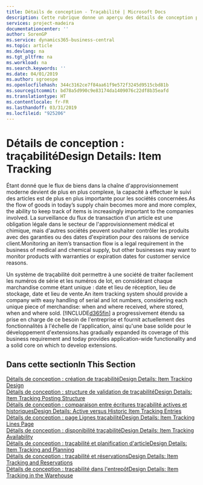 ```yaml
---
title: Détails de conception - Traçabilité | Microsoft Docs
description: Cette rubrique donne un aperçu des détails de conception pour la traçabilité.
services: project-madeira
documentationcenter: ''
author: SorenGP
ms.service: dynamics365-business-central
ms.topic: article
ms.devlang: na
ms.tgt_pltfrm: na
ms.workload: na
ms.search.keywords: ''
ms.date: 04/01/2019
ms.author: sgroespe
ms.openlocfilehash: 344c3162ce7f84aa61f9e572f3245d9515cbd81b
ms.sourcegitcommit: bd78a5d990c9e83174da1409076c22df8b35eafd
ms.translationtype: HT
ms.contentlocale: fr-FR
ms.lasthandoff: 03/31/2019
ms.locfileid: "925206"
---
```

# <a name="design-details-item-tracking"></a><span data-ttu-id="5b246-103">Détails de conception : traçabilité</span><span class="sxs-lookup"><span data-stu-id="5b246-103">Design Details: Item Tracking</span></span>
<span data-ttu-id="5b246-104">Étant donné que le flux de biens dans la chaîne d'approvisionnement moderne devient de plus en plus complexe, la capacité à effectuer le suivi des articles est de plus en plus importante pour les sociétés concernées.</span><span class="sxs-lookup"><span data-stu-id="5b246-104">As the flow of goods in today’s supply chain becomes more and more complex, the ability to keep track of items is increasingly important to the companies involved.</span></span> <span data-ttu-id="5b246-105">La surveillance du flux de transaction d'un article est une obligation légale dans le secteur de l'approvisionnement médical et chimique, mais d'autres sociétés peuvent souhaiter contrôler les produits avec des garanties ou des dates d'expiration pour des raisons de service client.</span><span class="sxs-lookup"><span data-stu-id="5b246-105">Monitoring an item’s transaction flow is a legal requirement in the business of medical and chemical supply, but other businesses may want to monitor products with warranties or expiration dates for customer service reasons.</span></span>  

<span data-ttu-id="5b246-106">Un système de traçabilité doit permettre à une société de traiter facilement les numéros de série et les numéros de lot, en considérant chaque marchandise comme étant unique : date et lieu de réception, lieu de stockage, date et lieu de vente.</span><span class="sxs-lookup"><span data-stu-id="5b246-106">An item tracking system should provide a company with easy handling of serial and lot numbers, considering each unique piece of merchandise: when and where received, where stored, when and where sold.</span></span> [!INCLUDE[d365fin](includes/d365fin_md.md)] <span data-ttu-id="5b246-107">a progressivement étendu sa prise en charge de ce besoin de l'entreprise et fournit actuellement des fonctionnalités à l'échelle de l'application, ainsi qu'une base solide pour le développement d'extensions.</span><span class="sxs-lookup"><span data-stu-id="5b246-107">has gradually expanded its coverage of this business requirement and today provides application-wide functionality and a solid core on which to develop extensions.</span></span>  

## <a name="in-this-section"></a><span data-ttu-id="5b246-108">Dans cette section</span><span class="sxs-lookup"><span data-stu-id="5b246-108">In This Section</span></span>  
[<span data-ttu-id="5b246-109">Détails de conception : création de traçabilité</span><span class="sxs-lookup"><span data-stu-id="5b246-109">Design Details: Item Tracking Design</span></span>](design-details-item-tracking-design.md)  
[<span data-ttu-id="5b246-110">Détails de conception : structure de validation de traçabilité</span><span class="sxs-lookup"><span data-stu-id="5b246-110">Design Details: Item Tracking Posting Structure</span></span>](design-details-item-tracking-posting-structure.md)  
[<span data-ttu-id="5b246-111">Détails de conception : comparaison entre écritures traçabilité actives et historiques</span><span class="sxs-lookup"><span data-stu-id="5b246-111">Design Details: Active versus Historic Item Tracking Entries</span></span>](design-details-active-versus-historic-item-tracking-entries.md)  
[<span data-ttu-id="5b246-112">Détails de conception : page Lignes traçabilité</span><span class="sxs-lookup"><span data-stu-id="5b246-112">Design Details: Item Tracking Lines Page</span></span>](design-details-item-tracking-lines-window.md)  
[<span data-ttu-id="5b246-113">Détails de conception : disponibilité traçabilité</span><span class="sxs-lookup"><span data-stu-id="5b246-113">Design Details: Item Tracking Availability</span></span>](design-details-item-tracking-availability.md)  
[<span data-ttu-id="5b246-114">Détails de conception : traçabilité et planification d'article</span><span class="sxs-lookup"><span data-stu-id="5b246-114">Design Details: Item Tracking and Planning</span></span>](design-details-item-tracking-and-planning.md)  
[<span data-ttu-id="5b246-115">Détails de conception : traçabilité et réservations</span><span class="sxs-lookup"><span data-stu-id="5b246-115">Design Details: Item Tracking and Reservations</span></span>](design-details-item-tracking-and-reservations.md)  
[<span data-ttu-id="5b246-116">Détails de conception : traçabilité dans l'entrepôt</span><span class="sxs-lookup"><span data-stu-id="5b246-116">Design Details: Item Tracking in the Warehouse</span></span>](design-details-item-tracking-in-the-warehouse.md)
